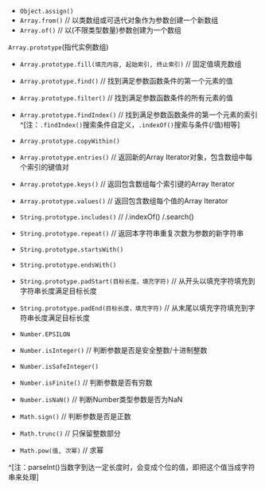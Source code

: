 - `Object.assign()`
- `Array.from()`    // 以类数组或可迭代对象作为参数创建一个新数组
- `Array.of()`    // 以(不限类型数量)参数创建为一个数组

`Array.prototype`(指代实例数组)
- `Array.prototype.fill(填充内容, 起始索引, 终止索引)`    // 固定值填充数组
- `Array.prototype.find()`    // 找到满足参数函数条件的第一个元素的值
- `Array.prototype.filter()`    // 找到满足参数函数条件的所有元素的值
- `Array.prototype.findIndex()`    // 找到满足参数函数条件的第一个元素的索引^[注：`.findIndex()`搜索条件自定义，`.indexOf()`搜索与条件(/值)相等]
- `Array.prototype.copyWithin()`
- `Array.prototype.entries()`    // 返回新的Array Iterator对象，包含数组中每个索引的键值对
- `Array.prototype.keys()`    // 返回包含数组每个索引键的Array Iterator
- `Array.prototype.values()`    // 返回包含数组每个值的Array Iterator

- `String.prototype.includes()`    // /.indexOf() /.search()
- `String.prototype.repeat()`    // 返回本字符串重复次数为参数的新字符串
- `String.prototype.startsWith()`
- `String.prototype.endsWith()`
- `String.prototype.padStart(目标长度，填充字符)`    // 从开头以填充字符填充到字符串长度满足目标长度
- `String.prototype.padEnd(目标长度，填充字符)`    // 从末尾以填充字符填充到字符串长度满足目标长度

- `Number.EPSILON`
- `Number.isInteger()`    // 判断参数是否是安全整数/十进制整数
- `Number.isSafeInteger()`
- `Number.isFinite()`    // 判断参数是否有穷数
- `Number.isNaN()`    // 判断Number类型参数是否为NaN

- `Math.sign()`    // 判断参数是否是正数
- `Math.trunc()`    // 只保留整数部分
- `Math.pow(值, 次幂)`    // 求幂

^[注：parseInt()当数字到达一定长度时，会变成个位的值，即把这个值当成字符串来处理]
